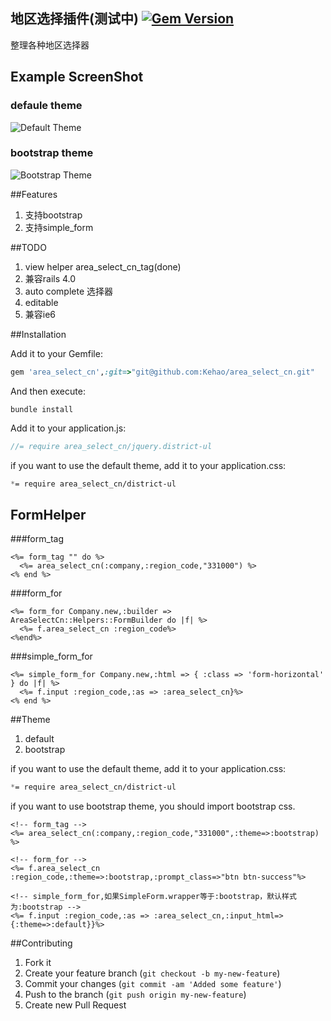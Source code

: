 ## 地区选择插件(测试中) [![Gem Version](https://badge.fury.io/rb/area_cn.png)](http://badge.fury.io/rb/area_cn)
  整理各种地区选择器

## Example ScreenShot
### defaule theme
![Default Theme](https://raw.github.com/Kehao/area_select_cn/master/vendor/assets/images/area_select_cn/default-theme.png)

### bootstrap theme
![Bootstrap Theme](https://raw.github.com/Kehao/area_select_cn/master/vendor/assets/images/area_select_cn/bootstrap-theme.png)

##Features
  1. 支持bootstrap  
  2. 支持simple_form

##TODO
  1. view helper area_select_cn_tag(done)
  2. 兼容rails 4.0
  3. auto complete 选择器
  4. editable
  5. 兼容ie6 

##Installation

Add it to your Gemfile:
```ruby
gem 'area_select_cn',:git=>"git@github.com:Kehao/area_select_cn.git"
```

And then execute:
```console
bundle install
```

Add it to your application.js:

```javascript
//= require area_select_cn/jquery.district-ul
```

if you want to use the default theme, add it to your application.css:
```css
*= require area_select_cn/district-ul
```

## FormHelper
###form_tag
```erb
<%= form_tag "" do %>
  <%= area_select_cn(:company,:region_code,"331000") %>
<% end %>
```

###form_for
```erb
<%= form_for Company.new,:builder => AreaSelectCn::Helpers::FormBuilder do |f| %>
  <%= f.area_select_cn :region_code%>
<%end%>
```

###simple_form_for
```erb
<%= simple_form_for Company.new,:html => { :class => 'form-horizontal' } do |f| %>
  <%= f.input :region_code,:as => :area_select_cn}%>
<% end %>
```

##Theme
  1. default
  2. bootstrap

if you want to use the default theme, add it to your application.css:
```css
*= require area_select_cn/district-ul
```
if you want to use bootstrap theme, you should import bootstrap css.

```erb
<!-- form_tag -->
<%= area_select_cn(:company,:region_code,"331000",:theme=>:bootstrap) %>

<!-- form_for -->
<%= f.area_select_cn :region_code,:theme=>:bootstrap,:prompt_class=>"btn btn-success"%>

<!-- simple_form_for,如果SimpleForm.wrapper等于:bootstrap，默认样式为:bootstrap -->
<%= f.input :region_code,:as => :area_select_cn,:input_html=>{:theme=>:default}}%>
```

##Contributing

1. Fork it
2. Create your feature branch (`git checkout -b my-new-feature`)
3. Commit your changes (`git commit -am 'Added some feature'`)
4. Push to the branch (`git push origin my-new-feature`)
5. Create new Pull Request

